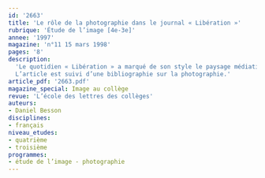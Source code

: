 ```yaml
---
id: '2663'
title: 'Le rôle de la photographie dans le journal « Libération »'
rubrique: 'Étude de l’image [4e-3e]'
annee: '1997'
magazine: 'n°11 15 mars 1998'
pages: '8'
description: 
  'Le quotidien « Libération » a marqué de son style le paysage médiatique. En même temps, les bouleversements politiques et économiques ont remis en cause les certitudes trop rapides et les opinions tranchées qui étaient celles de la formule d’avant 1981 et qui assignaient à la photographie le rôle de témoignage irréfutable de la réalité. C’est cette mutation que les photographies expriment progressivement : le quotidien croise une crise plus vaste, celle de l’information en général et de l’image en particulier.
  L’article est suivi d’une bibliographie sur la photographie.'
article_pdf: '2663.pdf'
magazine_special: Image au collège
revue: 'L’école des lettres des collèges'
auteurs:
- Daniel Besson
disciplines:
- français
niveau_etudes:
- quatrième
- troisième
programmes:
- étude de l’image - photographie
---
```

